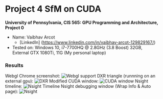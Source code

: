 Project 4 SfM on CUDA
====================

**University of Pennsylvania, CIS 565: GPU Programming and Architecture, Project 0**

* Name: Vaibhav Arcot
  *  [LinkedIn] (https://www.linkedin.com/in/vaibhav-arcot-129829167/)
* Tested on: Windows 10, i7-7700HQ @ 2.8GHz (3.8 Boost) 32GB, External GTX 1080Ti, 11G (My personal laptop)

### Results
Webgl Chrome screenshot:
![Webgl support](/images/chrome_imgs.PNG "Chrome GPU")
DXR triangle (runnning on an external gpu):
![DXR](/images/triangle_raw_img.PNG "DXR FL support")
Modified CUDA window: 
![CUDA window](/images/cuda.PNG "cuda window name")
Nsight timeline:
![Nsight Timeline](/images/Analysis_timeline.PNG "Nsight Timeline")
Nsight debugging window (Wrap Info & Auto page):
![Nsight](/images/Nsight_debug.PNG "Nsight")
